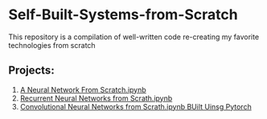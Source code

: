 # Self-Built-Systems-from-Scratch
This repository is a compilation of well-written code re-creating my favorite technologies from scratch

## Projects:
1. [A Neural Network From Scratch.ipynb](https://github.com/Lubula/Self-Built-Systems-from-Scratch/blob/main/1_A_Neural_Network_From_Scratch.ipynb)
2. [Recurrent Neural Networks from Scrath.ipynb](https://github.com/Lubula/Self-Built-Systems-from-Scratch/blob/main/2_Recurrent_Neural_Networks_from_Scrath.ipynb)
3. [Convolutional Neural Networks from Scrath.ipynb BUilt Uinsg Pytorch](https://github.com/Lubula/Self-Built-Systems-from-Scratch/blob/main/3.%20Convolutional%20Neural%20Network.ipynb)
